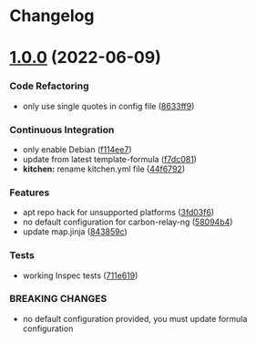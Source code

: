 # Changelog

# [1.0.0](https://github.com/saltstack-formulas/carbon-relay-ng-formula/compare/v0.1.0...v1.0.0) (2022-06-09)


### Code Refactoring

* only use single quotes in config file ([8633ff9](https://github.com/saltstack-formulas/carbon-relay-ng-formula/commit/8633ff926edc2cfc2801933f4989d2eea0fa6c9a))


### Continuous Integration

* only enable Debian ([f114ee7](https://github.com/saltstack-formulas/carbon-relay-ng-formula/commit/f114ee7ee1f0f5d98ce084fc51dc2ae4512fdf24))
* update from latest template-formula ([f7dc081](https://github.com/saltstack-formulas/carbon-relay-ng-formula/commit/f7dc081b9930b9ecd633e5e36836b9e93ce79d67))
* **kitchen:** rename kitchen.yml file ([44f6792](https://github.com/saltstack-formulas/carbon-relay-ng-formula/commit/44f67922f5d49fbc9e07f75d0f1977085995c9cf))


### Features

* apt repo hack for unsupported platforms ([3fd03f6](https://github.com/saltstack-formulas/carbon-relay-ng-formula/commit/3fd03f6657e7cc6ca78a6ca15e1ce0f07619787a))
* no default configuration for carbon-relay-ng ([58094b4](https://github.com/saltstack-formulas/carbon-relay-ng-formula/commit/58094b4c5afddddada490a07dd661223c6ed0ae5))
* update map.jinja ([843859c](https://github.com/saltstack-formulas/carbon-relay-ng-formula/commit/843859c86ffd5debf33cc7aace1e3c50dbb6ec14))


### Tests

* working Inspec tests ([711e619](https://github.com/saltstack-formulas/carbon-relay-ng-formula/commit/711e619bdf8577afc7168ac29279c0ad86a40550))


### BREAKING CHANGES

* no default configuration provided, you must update formula configuration
